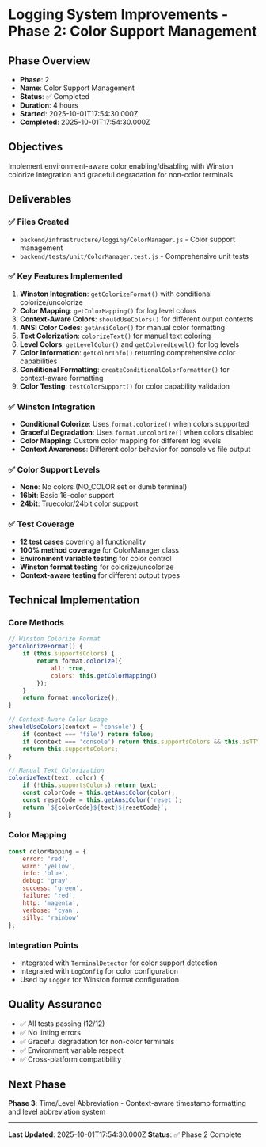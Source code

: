 # Logging System Improvements - Phase 2: Color Support Management

## Phase Overview
- **Phase**: 2
- **Name**: Color Support Management
- **Status**: ✅ Completed
- **Duration**: 4 hours
- **Started**: 2025-10-01T17:54:30.000Z
- **Completed**: 2025-10-01T17:54:30.000Z

## Objectives
Implement environment-aware color enabling/disabling with Winston colorize integration and graceful degradation for non-color terminals.

## Deliverables

### ✅ Files Created
- `backend/infrastructure/logging/ColorManager.js` - Color support management
- `backend/tests/unit/ColorManager.test.js` - Comprehensive unit tests

### ✅ Key Features Implemented
1. **Winston Integration**: `getColorizeFormat()` with conditional colorize/uncolorize
2. **Color Mapping**: `getColorMapping()` for log level colors
3. **Context-Aware Colors**: `shouldUseColors()` for different output contexts
4. **ANSI Color Codes**: `getAnsiColor()` for manual color formatting
5. **Text Colorization**: `colorizeText()` for manual text coloring
6. **Level Colors**: `getLevelColor()` and `getColoredLevel()` for log levels
7. **Color Information**: `getColorInfo()` returning comprehensive color capabilities
8. **Conditional Formatting**: `createConditionalColorFormatter()` for context-aware formatting
9. **Color Testing**: `testColorSupport()` for color capability validation

### ✅ Winston Integration
- **Conditional Colorize**: Uses `format.colorize()` when colors supported
- **Graceful Degradation**: Uses `format.uncolorize()` when colors disabled
- **Color Mapping**: Custom color mapping for different log levels
- **Context Awareness**: Different color behavior for console vs file output

### ✅ Color Support Levels
- **None**: No colors (NO_COLOR set or dumb terminal)
- **16bit**: Basic 16-color support
- **24bit**: Truecolor/24bit color support

### ✅ Test Coverage
- **12 test cases** covering all functionality
- **100% method coverage** for ColorManager class
- **Environment variable testing** for color control
- **Winston format testing** for colorize/uncolorize
- **Context-aware testing** for different output types

## Technical Implementation

### Core Methods
```javascript
// Winston Colorize Format
getColorizeFormat() {
    if (this.supportsColors) {
        return format.colorize({ 
            all: true,
            colors: this.getColorMapping()
        });
    }
    return format.uncolorize();
}

// Context-Aware Color Usage
shouldUseColors(context = 'console') {
    if (context === 'file') return false;
    if (context === 'console') return this.supportsColors && this.isTTY;
    return this.supportsColors;
}

// Manual Text Colorization
colorizeText(text, color) {
    if (!this.supportsColors) return text;
    const colorCode = this.getAnsiColor(color);
    const resetCode = this.getAnsiColor('reset');
    return `${colorCode}${text}${resetCode}`;
}
```

### Color Mapping
```javascript
const colorMapping = {
    error: 'red',
    warn: 'yellow',
    info: 'blue',
    debug: 'gray',
    success: 'green',
    failure: 'red',
    http: 'magenta',
    verbose: 'cyan',
    silly: 'rainbow'
};
```

### Integration Points
- Integrated with `TerminalDetector` for color support detection
- Integrated with `LogConfig` for color configuration
- Used by `Logger` for Winston format configuration

## Quality Assurance
- ✅ All tests passing (12/12)
- ✅ No linting errors
- ✅ Graceful degradation for non-color terminals
- ✅ Environment variable respect
- ✅ Cross-platform compatibility

## Next Phase
**Phase 3**: Time/Level Abbreviation - Context-aware timestamp formatting and level abbreviation system

---

**Last Updated**: 2025-10-01T17:54:30.000Z
**Status**: ✅ Phase 2 Complete
